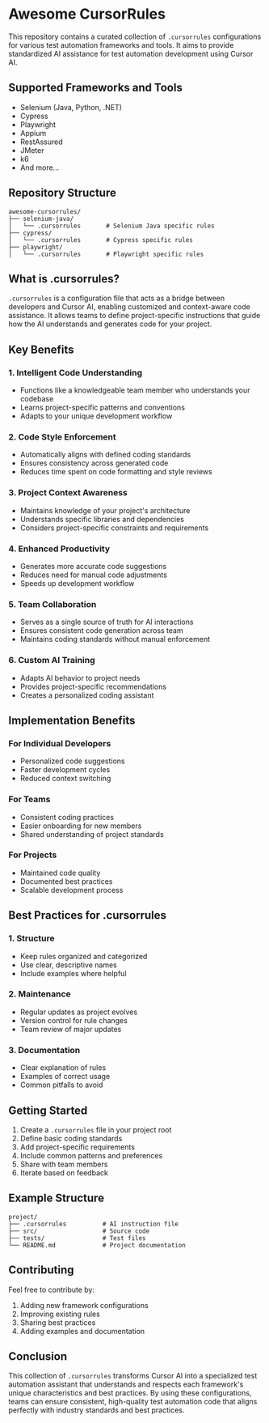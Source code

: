 # Awesome CursorRules

This repository contains a curated collection of `.cursorrules` configurations for various test automation frameworks and tools. It aims to provide standardized AI assistance for test automation development using Cursor AI.

## Supported Frameworks and Tools
- Selenium (Java, Python, .NET)
- Cypress
- Playwright
- Appium
- RestAssured
- JMeter
- k6
- And more...

## Repository Structure
```
awesome-cursorrules/
├── selenium-java/
│   └── .cursorrules       # Selenium Java specific rules
├── cypress/
│   └── .cursorrules       # Cypress specific rules
├── playwright/
│   └── .cursorrules       # Playwright specific rules
```

## What is .cursorrules?

`.cursorrules` is a configuration file that acts as a bridge between developers and Cursor AI, enabling customized and context-aware code assistance. It allows teams to define project-specific instructions that guide how the AI understands and generates code for your project.

## Key Benefits

### 1. Intelligent Code Understanding
- Functions like a knowledgeable team member who understands your codebase
- Learns project-specific patterns and conventions
- Adapts to your unique development workflow

### 2. Code Style Enforcement
- Automatically aligns with defined coding standards
- Ensures consistency across generated code
- Reduces time spent on code formatting and style reviews

### 3. Project Context Awareness
- Maintains knowledge of your project's architecture
- Understands specific libraries and dependencies
- Considers project-specific constraints and requirements

### 4. Enhanced Productivity
- Generates more accurate code suggestions
- Reduces need for manual code adjustments
- Speeds up development workflow

### 5. Team Collaboration
- Serves as a single source of truth for AI interactions
- Ensures consistent code generation across team
- Maintains coding standards without manual enforcement

### 6. Custom AI Training
- Adapts AI behavior to project needs
- Provides project-specific recommendations
- Creates a personalized coding assistant

## Implementation Benefits

### For Individual Developers
- Personalized code suggestions
- Faster development cycles
- Reduced context switching

### For Teams
- Consistent coding practices
- Easier onboarding for new members
- Shared understanding of project standards

### For Projects
- Maintained code quality
- Documented best practices
- Scalable development process

## Best Practices for .cursorrules

### 1. Structure
- Keep rules organized and categorized
- Use clear, descriptive names
- Include examples where helpful

### 2. Maintenance
- Regular updates as project evolves
- Version control for rule changes
- Team review of major updates

### 3. Documentation
- Clear explanation of rules
- Examples of correct usage
- Common pitfalls to avoid

## Getting Started

1. Create a `.cursorrules` file in your project root
2. Define basic coding standards
3. Add project-specific requirements
4. Include common patterns and preferences
5. Share with team members
6. Iterate based on feedback

## Example Structure

```plaintext
project/
├── .cursorrules          # AI instruction file
├── src/                  # Source code
├── tests/                # Test files
└── README.md             # Project documentation
``` 

## Contributing

Feel free to contribute by:
1. Adding new framework configurations
2. Improving existing rules
3. Sharing best practices
4. Adding examples and documentation

## Conclusion

This collection of `.cursorrules` transforms Cursor AI into a specialized test automation assistant that understands and respects each framework's unique characteristics and best practices. By using these configurations, teams can ensure consistent, high-quality test automation code that aligns perfectly with industry standards and best practices.
